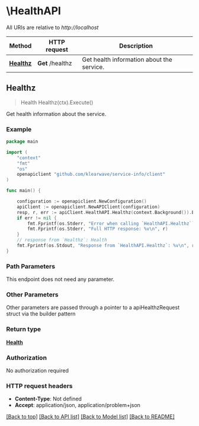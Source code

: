 # \HealthAPI

All URIs are relative to *http://localhost*

Method | HTTP request | Description
------------- | ------------- | -------------
[**Healthz**](HealthAPI.md#Healthz) | **Get** /healthz | Get health information about the service.



## Healthz

> Health Healthz(ctx).Execute()

Get health information about the service.



### Example

```go
package main

import (
	"context"
	"fmt"
	"os"
	openapiclient "github.com/klearwave/service-info/client"
)

func main() {

	configuration := openapiclient.NewConfiguration()
	apiClient := openapiclient.NewAPIClient(configuration)
	resp, r, err := apiClient.HealthAPI.Healthz(context.Background()).Execute()
	if err != nil {
		fmt.Fprintf(os.Stderr, "Error when calling `HealthAPI.Healthz``: %v\n", err)
		fmt.Fprintf(os.Stderr, "Full HTTP response: %v\n", r)
	}
	// response from `Healthz`: Health
	fmt.Fprintf(os.Stdout, "Response from `HealthAPI.Healthz`: %v\n", resp)
}
```

### Path Parameters

This endpoint does not need any parameter.

### Other Parameters

Other parameters are passed through a pointer to a apiHealthzRequest struct via the builder pattern


### Return type

[**Health**](Health.md)

### Authorization

No authorization required

### HTTP request headers

- **Content-Type**: Not defined
- **Accept**: application/json, application/problem+json

[[Back to top]](#) [[Back to API list]](../README.md#documentation-for-api-endpoints)
[[Back to Model list]](../README.md#documentation-for-models)
[[Back to README]](../README.md)

